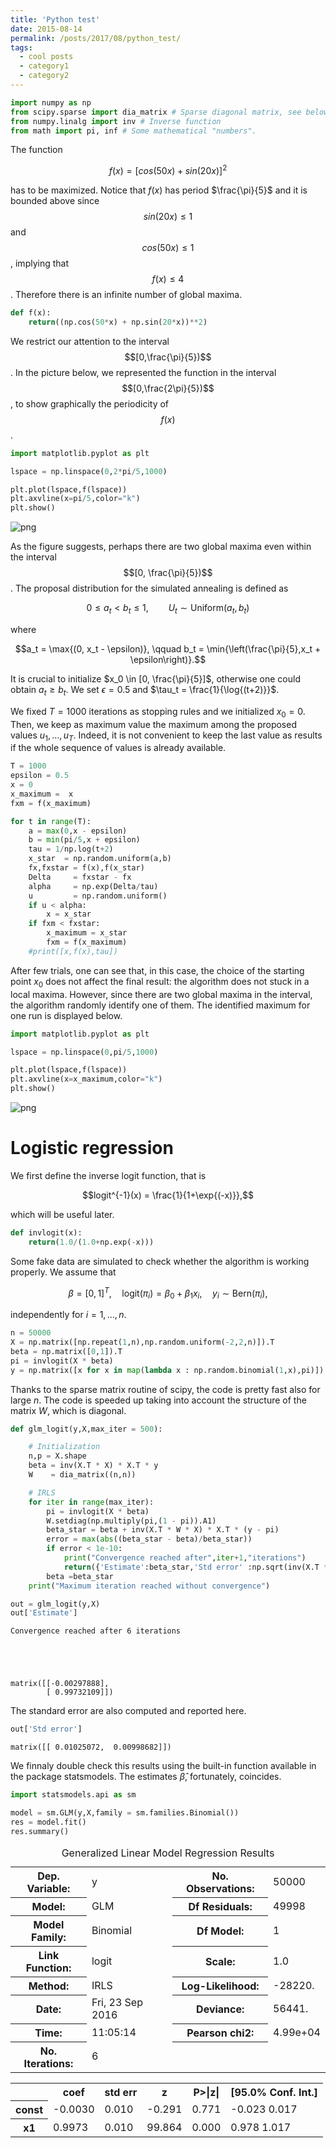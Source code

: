 ```yaml
---
title: 'Python test'
date: 2015-08-14
permalink: /posts/2017/08/python_test/
tags:
  - cool posts
  - category1
  - category2
---
```



```python
import numpy as np
from scipy.sparse import dia_matrix # Sparse diagonal matrix, see below
from numpy.linalg import inv # Inverse function
from math import pi, inf # Some mathematical "numbers".
```

The function

$$f(x) = [cos(50x) + sin(20x)]^2$$

has to be maximized. Notice that $f(x)$ has period $\frac{\pi}{5}$ and it is bounded above since $$sin(20x) \le 1$$ and $$cos(50x) \le 1$$, implying that $$f(x) \le 4$$. Therefore there is an infinite number of global maxima.


```python
def f(x):
    return((np.cos(50*x) + np.sin(20*x))**2)
```

We restrict our attention to the interval $$[0,\frac{\pi}{5})$$. In the picture below, we represented the function in the interval $$[0,\frac{2\pi}{5})$$, to show graphically the periodicity of $$f(x)$$.


```python
import matplotlib.pyplot as plt

lspace = np.linspace(0,2*pi/5,1000)

plt.plot(lspace,f(lspace))
plt.axvline(x=pi/5,color="k")
plt.show()
```


![png](output_6_0.png)


As the figure suggests, perhaps there are two global maxima even within the interval $$[0, \frac{\pi}{5})$$. The proposal distribution for the simulated annealing is defined as

$$0 \le a_t < b_t \le 1, \qquad U_t \sim \text{Uniform}(a_t,b_t)$$

where

$$a_t = \max{(0, x_t - \epsilon)}, \qquad b_t = \min{\left(\frac{\pi}{5},x_t + \epsilon\right)}.$$

It is crucial to initialize $x_0 \in [0, \frac{\pi}{5}]$, otherwise one could obtain $a_t \ge b_t$. We set $\epsilon = 0.5$ and $\tau_t = \frac{1}{\log{(t+2)}}$.

We fixed $T = 1000$ iterations as stopping rules and we initialized $x_0 = 0$. Then, we keep as maximum value the maximum among the proposed values $u_1,\dots,u_T$. Indeed, it is not convenient to keep the last value as results if the whole sequence of values is already available.


```python
T = 1000
epsilon = 0.5   
x = 0       
x_maximum =  x
fxm = f(x_maximum)

for t in range(T):
    a = max(0,x - epsilon)
    b = min(pi/5,x + epsilon)
    tau = 1/np.log(t+2)
    x_star  = np.random.uniform(a,b)
    fx,fxstar = f(x),f(x_star)
    Delta     = fxstar - fx
    alpha     = np.exp(Delta/tau)
    u         = np.random.uniform()
    if u < alpha:
        x = x_star
    if fxm < fxstar:
        x_maximum = x_star
        fxm = f(x_maximum)
    #print([x,f(x),tau])
```

After few trials, one can see that, in this case, the choice of the starting point $x_0$ does not affect the final result: the algorithm does not stuck in a local maxima. However, since there are two global maxima in the interval, the algorithm randomly identify one of them. The identified maximum for one run is displayed below.


```python
import matplotlib.pyplot as plt

lspace = np.linspace(0,pi/5,1000)

plt.plot(lspace,f(lspace))
plt.axvline(x=x_maximum,color="k")
plt.show()
```


![png](output_11_0.png)


# Logistic regression

We first define the inverse logit function, that is

$$logit^{-1}(x) = \frac{1}{1+\exp{(-x)}},$$

which will be useful later.


```python
def invlogit(x):
    return(1.0/(1.0+np.exp(-x)))
```

Some fake data are simulated to check whether the algorithm is working properly. We assume that

$$\beta = [0,1]^T, \quad \text{logit}(\pi_i) = \beta_0 + \beta_1x_i, \quad y_i \sim \text{Bern}(\pi_i),$$

independently for $i=1,\dots,n$.


```python
n = 50000
X = np.matrix([np.repeat(1,n),np.random.uniform(-2,2,n)]).T
beta = np.matrix([0,1]).T
pi = invlogit(X * beta)
y = np.matrix([x for x in map(lambda x : np.random.binomial(1,x),pi)]).T
```

Thanks to the sparse matrix routine of scipy, the code is pretty fast also for large $n$. The code is speeded up taking into account the structure of the matrix $W$, which is diagonal.


```python
def glm_logit(y,X,max_iter = 500):

    # Initialization
    n,p = X.shape
    beta = inv(X.T * X) * X.T * y  
    W    = dia_matrix((n,n))

    # IRLS
    for iter in range(max_iter):
        pi = invlogit(X * beta)
        W.setdiag(np.multiply(pi,(1 - pi)).A1)
        beta_star = beta + inv(X.T * W * X) * X.T * (y - pi)
        error = max(abs((beta_star - beta)/beta_star))
        if error < 1e-10:
            print("Convergence reached after",iter+1,"iterations")
            return({'Estimate':beta_star,'Std error' :np.sqrt(inv(X.T * W * X).diagonal())})
        beta =beta_star
    print("Maximum iteration reached without convergence")
```


```python
out = glm_logit(y,X)
out['Estimate']
```

    Convergence reached after 6 iterations





    matrix([[-0.00297888],
            [ 0.99732109]])



The standard error are also computed and reported here.


```python
out['Std error']
```




    matrix([[ 0.01025072,  0.00998682]])



We finnaly double check this results using the built-in function available in the package statsmodels. The estimates $\hat{\beta}$, fortunately, coincides.


```python
import statsmodels.api as sm

model = sm.GLM(y,X,family = sm.families.Binomial())
res = model.fit()
res.summary()
```




<table class="simpletable">
<caption>Generalized Linear Model Regression Results</caption>
<tr>
  <th>Dep. Variable:</th>          <td>y</td>        <th>  No. Observations:  </th>  <td> 50000</td>
</tr>
<tr>
  <th>Model:</th>                 <td>GLM</td>       <th>  Df Residuals:      </th>  <td> 49998</td>
</tr>
<tr>
  <th>Model Family:</th>       <td>Binomial</td>     <th>  Df Model:          </th>  <td>     1</td>
</tr>
<tr>
  <th>Link Function:</th>        <td>logit</td>      <th>  Scale:             </th>    <td>1.0</td>  
</tr>
<tr>
  <th>Method:</th>               <td>IRLS</td>       <th>  Log-Likelihood:    </th> <td> -28220.</td>
</tr>
<tr>
  <th>Date:</th>           <td>Fri, 23 Sep 2016</td> <th>  Deviance:          </th> <td>  56441.</td>
</tr>
<tr>
  <th>Time:</th>               <td>11:05:14</td>     <th>  Pearson chi2:      </th> <td>4.99e+04</td>
</tr>
<tr>
  <th>No. Iterations:</th>         <td>6</td>        <th>                     </th>     <td> </td>   
</tr>
</table>
<table class="simpletable">
<tr>
    <td></td>       <th>coef</th>     <th>std err</th>      <th>z</th>      <th>P>|z|</th> <th>[95.0% Conf. Int.]</th>
</tr>
<tr>
  <th>const</th> <td>   -0.0030</td> <td>    0.010</td> <td>   -0.291</td> <td> 0.771</td> <td>   -0.023     0.017</td>
</tr>
<tr>
  <th>x1</th>    <td>    0.9973</td> <td>    0.010</td> <td>   99.864</td> <td> 0.000</td> <td>    0.978     1.017</td>
</tr>
</table>
